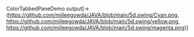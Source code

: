 ColorTabbedPaneDemo  output[->(https://github.com/miileegowda/JAVA/blob/main/5d.swing/Cyan.png, https://github.com/miileegowda/JAVA/blob/main/5d.swing/yellow.png, https://github.com/miileegowda/JAVA/blob/main/5d.swing/magenta.png)]
